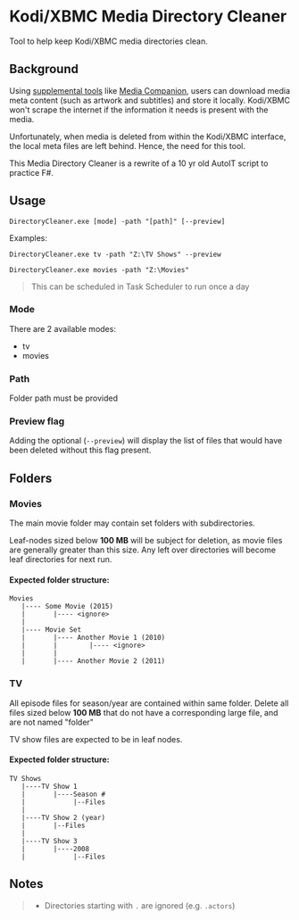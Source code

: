 # Kodi/XBMC Media Directory Cleaner

Tool to help keep Kodi/XBMC media directories clean.



## Background

Using [supplemental tools](http://kodi.wiki/view/Library_managers) like [Media Companion](http://kodi.wiki/view/Media_Companion), users can download media meta content (such as artwork and subtitles) and store it locally. Kodi/XBMC won't scrape the internet if the information it needs is present with the media.


Unfortunately, when media is deleted from within the Kodi/XBMC interface, the local meta files are left behind. Hence, the need for this tool.


This Media Directory Cleaner is a rewrite of a 10 yr old AutoIT script to practice F#.



## Usage

``DirectoryCleaner.exe [mode] -path "[path]" [--preview]``

Examples:

``DirectoryCleaner.exe tv -path "Z:\TV Shows" --preview``

``DirectoryCleaner.exe movies -path "Z:\Movies"``

> This can be scheduled in Task Scheduler to run once a day



### Mode

There are 2 available modes:
- tv
- movies

### Path

Folder path must be provided

### Preview flag

Adding the optional (``--preview``) will display the list of files that would have been deleted without this flag present.



## Folders

### Movies

The main movie folder may contain set folders with subdirectories.

Leaf-nodes sized below **100 MB** will be subject for deletion, as movie files are generally greater than this size. Any left over directories will become leaf directories for next run.

#### Expected folder structure:

```
Movies
   |---- Some Movie (2015)
   |       |---- <ignore>
   |
   |---- Movie Set
   |       |---- Another Movie 1 (2010)
   |       |        |---- <ignore>
   |       |
   |       |---- Another Movie 2 (2011)
```


### TV

All episode files for season/year are contained within same folder.
Delete all files sized below **100 MB** that do not have a corresponding large file, and are not named "folder"

TV show files are expected to be in leaf nodes.

#### Expected folder structure:

```
TV Shows
   |----TV Show 1
   |       |----Season #
   |            |--Files
   |
   |----TV Show 2 (year)
   |       |--Files
   |
   |----TV Show 3
   |       |----2008
   |            |--Files
```



## Notes

> - Directories starting with ```.``` are ignored (e.g. ```.actors```)
